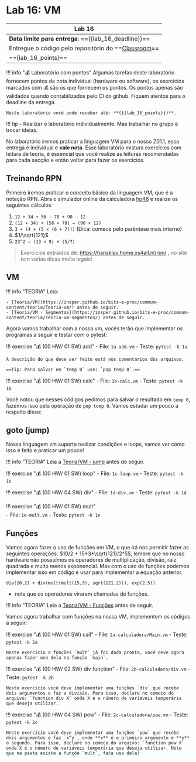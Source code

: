 # Lab 16: VM

| Lab 16                                                                      |
|-----------------------------------------------------------------------------|
| **Data limite para entrega**: =={{lab_16_deadline}}==                       |
| Entregue o código pelo repositório do ==[Classroom]({{lab_16_classroom}})== |
| =={lab_16_points}==                                                            |

!!! info "💰 Laboratório com pontos"
    Algumas tarefas deste laboratório fornecem pontos de nota individual (hardware ou software), os exercícios marcados com 💰 são os que fornecem os pontos. Os pontos apenas são validados quando contabilizados pelo CI do github. Fiquem atentos para o deadline da entrega.
    
    Neste laboratório você pode receber até: **({{lab_16_points}})**.

!!! tip
    - Realizar o laboratório individualmente. Mas trabalhar no grupo e trocar ideias.


No laboratório iremos praticar a linguagem VM para o nosso Z01.1, essa entrega é individual e **vale nota**. Esse laboratório mistura exercícios com leitura de teoria, é essencial que você realize as leituras recomendadas para cada secção e então voltar para fazer os exercícios. 

## Treinando RPN

Primeiro iremos praticar o conceito básico da linguagem VM, que é a notação RPN. Abra o simulador online da calculadora [hp48](http://www.poleyland.com/hp48/) e realize os seguintes cálculos:

1. `12 + 34 + 56 – 78 + 90 – 12`
1. `(12 × 34) + (56 × 78) – (90 × 12)`
1. `3 × (4 + (5 × (6 + 7)))`   (Dica: comece pelo parêntese mais interno)
1. $1/\sqrt{121}$
1. `23^2 – (13 × 9) + (5/7)`

> Exercícios extraídos de: https://hansklav.home.xs4all.nl/rpn/ , no site tem várias dicas muito legais!

## VM 

!!! info "TEORIA"
    Leia:
    
    - [Teoria/VM](https://insper.github.io/bits-e-proc/commum-content/teoria/Teoria-vm/) antes de seguir.
    - [Teoria/VM - Segmentos](https://insper.github.io/bits-e-proc/commum-content/teoria/Teoria-vm-segmentos/) antes de seguir.

Agora vamos trabalhar com a nossa vm, vocês terão que implementar os programas a seguir e testar com o pytest:

!!! exercise "💰 (00 HW/ 01 SW) add"
    - File: `1a-add.vm`
    - Teste: `pytest -k 1a`

    A descrição do que deve ser feito está nos comentários dos arquivos.
    
    ==Tip: Para salvar em `temp 0` use: `pop temp 0`.==

!!! exercise "💰 (00 HW/ 01 SW) calc"
    - File: `1b-calc.vm`
    - Teste: `pytest -k 1b`

Você notou que nesses códigos pedimos para salvar o resultado em `temp 0`, fazemos
isso pela operação de `pop temp 0`. Vamos estudar um pouco a respeito disso:

## goto (jump)

Nossa linguagem vm suporta realizar condições e loops, vamos ver como isso é feito e praticar um pouco!

!!! info "TEORIA"
    Leia a [Teoria/VM - jump](https://insper.github.io/bits-e-proc/commum-content/teoria/Teoria-vm-jump/) antes de seguir.
    
!!! exercise "💰 (00 HW/ 01 SW) loop"
    - File: `1c-loop.vm`
    - Teste: `pytest -k 1c`
    
!!! exercise "💰 (00 HW/ 04 SW) div"
    - File: `1d-div.vm`
    - Teste: `pytest -k 1d`
    
!!! exercise "💰 (00 HW/ 01 SW) mult"    
    - File: `1e-mult.vm`
    - Teste: `pytest -k 1e`

## Funções

Vamos agora fazer o uso de funções em VM, o que irá nos permitir fazer as seguintes operações: $10/2 + 15*3*\sqrt{121}/2^5$, lembre que no nosso hardware não possuímos os operadores de multiplicação, divisão, raiz quadrada e muito menos exponencial. Mas com o uso de funções podemos implementar isso em código e usar para implementar a equação anterior.

```
div(10,2) + div(mult(mult(15,3), sqrt(121.2))), exp(2,5))
``` 

- note que os operadores viraram chamadas de funções.

!!! info "TEORIA"
    Leia a [Teoria/VM - Funções](https://insper.github.io/bits-e-proc/commum-content/teoria/Teoria-vm-funcoes/) antes de seguir.
    
Vamos agora trabalhar com funções na nossa VM, implementem os códigos a seguir:

!!! exercise "💰 (00 HW/ 01 SW) call"
    - File: `2a-calculadora/Main.vm`
    - Teste: `pytest -k 2a`
    
    Neste exercício a funções `mult` já foi dada pronta, você deve agora apenas fazer uso dela na função `main`.
    
!!! exercise "💰 (00 HW/ 02 SW) div function"
    - File: `2b-calculadora/div.vm`
    - Teste: `pytest -k 2b`

    Neste exercício você deve implementar uma funções `div` que recebe dois argumentos e faz a divisão. Para isso, declare no comeco do arquivo: `function div X` onde X é o número de variáveis temporária que deseja utilizar.

!!! exercise "💰 (00 HW/ 04 SW) pow"
    - File: `2c-calculadora/pow.vm`
    - Teste: `pytest -k 2c`

    Neste exercício você deve implementar uma funções `pow` que recebe dois argumentos e faz `x^y`, onde **x** é o primeiro argumento e **y** o segundo. Para isso, declare no comeco do arquivo: `function pow X` onde X é o número de variáveis temporária que deseja utilizar. Note que na pasta existe a funçõe `mult`, faća uso dela!
